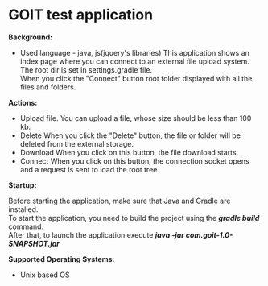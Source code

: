 # GOIT test application
**Background:**
- Used language - java, js(jquery's libraries)
This application shows an index page where you can connect to an external file upload system.<br>
The root dir is set in settings.gradle file.<br>
When you click the "Connect" button root folder displayed with all the files and folders.

**Actions:**
- Upload file. 
You can upload a file, whose size should be less than 100 kb.
- Delete
When you click the "Delete" button, the file or folder will be deleted from the external storage.
- Download 
When you click on this button, the file download starts.
- Connect
When you click on this button, the connection socket opens and a request is sent to load the root tree.

**Startup:**

Before starting the application, make sure that Java and Gradle are installed.<br>
To start the application, you need to build the project using the ***gradle build*** command.<br>
After that, to launch the application execute ***java -jar com.goit-1.0-SNAPSHOT.jar***

**Supported Operating Systems:**
- Unix based OS

